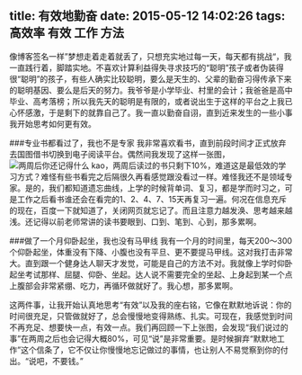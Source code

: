 title: 有效地勤奋
date: 2015-05-12 14:02:26
tags: 高效率 有效 工作 方法
---
像博客签名一样”梦想走着走着就丢了，只想充实地过每一天，每天都有挑战“，我一直践行着，脚踏实地。不喜欢计算利益得失寻求技巧的“聪明”孩子或者伪装得很“聪明”的孩子，有些人确实比较聪明，要么是天生的、父辈的勤奋习得传承下来的聪明基因、要么是后天的努力。我爷爷是小学毕业、村里的会计；我爸爸是高中毕业、高考落榜；所以我先天的聪明是有限的，或者说出生于这样的平台之上我已心怀感激，于是剩下的就靠自己了。我一直以勤奋自诩，直到近来发生的一些小事我开始思考如何更有效。

###专业书都看过了，我也不是专家
我非常喜欢看书，直到前段时间才正式放弃去国图借书切换到电子阅读平台。偶然间我发现了这样一张图，
![两周后你还记得什么](/img/memory1.png)
kao，两周后读过的书只剩下10%，难道这是最低效的学习方式？难怪有些书看完之后隔很久再看感觉跟没看过一样。难怪我还不是领域专家。是的，我们都知道遗忘曲线，上学的时候背单词、复习，都是学而时习之，可是工作之后看书谁还会在看完的1、2、4、7、15天再复习一遍。何况在信息充斥的现在，百度一下就知道了，关闭网页就忘记了。而且注意力越发涣、思考越来越浅。还记得以前老师常讲的读书要眼到、口到、笔到、心到，那多累啊。

###做了一个月仰卧起坐，我也没有马甲线
我有一个月的时间里，每天200～300个仰卧起坐，体重没有下降、小腹也没有平旦、更不要提马甲线。这对我打击非常大。直到跟一个健身达人聊天才发觉，可能是自己的方法不对。我就像上学时仰卧起坐考试那样、屈腿、仰卧、坐起。达人说不需要完全的坐起、上身起到某一个点上腹部会非常紧绷、吃力，再循环做就好了。我心想，那多累啊。

这两件事，让我开始认真地思考“有效”以及我的座右铭，它像在默默地诉说：你的时间很充足，只管做就好了，总会慢慢地变得熟练、扎实。可现在，我感觉到时间不再充足、想要快一点，有效一点。我们再回顾一下上张图，会发现“我们说过的事”在两周之后也会记得大概80%，可见“说”是非常重要。是时候摒弃“默默地工作”这个信条了，它不仅让你慢慢地忘记做过的事情，也让别人不易觉察到你的付出。“说吧，不要钱。”

